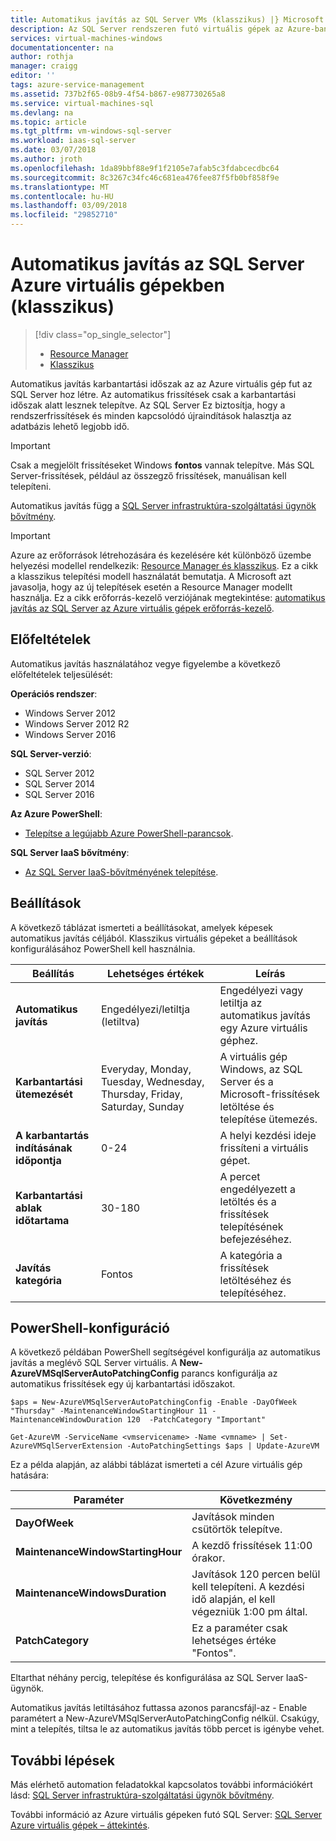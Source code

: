 ```yaml
---
title: Automatikus javítás az SQL Server VMs (klasszikus) |} Microsoft Docs
description: Az SQL Server rendszeren futó virtuális gépek az Azure-ban a klasszikus üzembe helyezési mód azt ismerteti, az automatikus javítás funkció.
services: virtual-machines-windows
documentationcenter: na
author: rothja
manager: craigg
editor: ''
tags: azure-service-management
ms.assetid: 737b2f65-08b9-4f54-b867-e987730265a8
ms.service: virtual-machines-sql
ms.devlang: na
ms.topic: article
ms.tgt_pltfrm: vm-windows-sql-server
ms.workload: iaas-sql-server
ms.date: 03/07/2018
ms.author: jroth
ms.openlocfilehash: 1da89bbf88e9f1f2105e7afab5c3fdabcecdbc64
ms.sourcegitcommit: 8c3267c34fc46c681ea476fee87f5fb0bf858f9e
ms.translationtype: MT
ms.contentlocale: hu-HU
ms.lasthandoff: 03/09/2018
ms.locfileid: "29852710"
---
```

# <a name="automated-patching-for-sql-server-in-azure-virtual-machines-classic"></a>Automatikus javítás az SQL Server Azure virtuális gépekben (klasszikus)
> [!div class="op_single_selector"]
> * [Resource Manager](../sql/virtual-machines-windows-sql-automated-patching.md)
> * [Klasszikus](../classic/sql-automated-patching.md)
> 
> 

Automatikus javítás karbantartási időszak az az Azure virtuális gép fut az SQL Server hoz létre. Az automatikus frissítések csak a karbantartási időszak alatt lesznek telepítve. Az SQL Server Ez biztosítja, hogy a rendszerfrissítések és minden kapcsolódó újraindítások halasztja az adatbázis lehető legjobb idő. 

> [!IMPORTANT]
> Csak a megjelölt frissítéseket Windows **fontos** vannak telepítve. Más SQL Server-frissítések, például az összegző frissítések, manuálisan kell telepíteni. 

Automatikus javítás függ a [SQL Server infrastruktúra-szolgáltatási ügynök bővítmény](../classic/sql-server-agent-extension.md).

> [!IMPORTANT] 
> Azure az erőforrások létrehozására és kezelésére két különböző üzembe helyezési modellel rendelkezik: [Resource Manager és klasszikus](../../../azure-resource-manager/resource-manager-deployment-model.md). Ez a cikk a klasszikus telepítési modell használatát bemutatja. A Microsoft azt javasolja, hogy az új telepítések esetén a Resource Manager modellt használja. Ez a cikk erőforrás-kezelő verziójának megtekintése: [automatikus javítás az SQL Server az Azure virtuális gépek erőforrás-kezelő](../sql/virtual-machines-windows-sql-automated-patching.md).

## <a name="prerequisites"></a>Előfeltételek
Automatikus javítás használatához vegye figyelembe a következő előfeltételek teljesülését:

**Operációs rendszer**:

* Windows Server 2012
* Windows Server 2012 R2
* Windows Server 2016

**SQL Server-verzió**:

* SQL Server 2012
* SQL Server 2014
* SQL Server 2016

**Az Azure PowerShell**:

* [Telepítse a legújabb Azure PowerShell-parancsok](/powershell/azure/overview).

**SQL Server IaaS bővítmény**:

* [Az SQL Server IaaS-bővítményének telepítése](../classic/sql-server-agent-extension.md).

## <a name="settings"></a>Beállítások
A következő táblázat ismerteti a beállításokat, amelyek képesek automatikus javítás céljából. Klasszikus virtuális gépeket a beállítások konfigurálásához PowerShell kell használnia.

| Beállítás | Lehetséges értékek | Leírás |
| --- | --- | --- |
| **Automatikus javítás** |Engedélyezi/letiltja (letiltva) |Engedélyezi vagy letiltja az automatikus javítás egy Azure virtuális géphez. |
| **Karbantartási ütemezését** |Everyday, Monday, Tuesday, Wednesday, Thursday, Friday, Saturday, Sunday |A virtuális gép Windows, az SQL Server és a Microsoft-frissítések letöltése és telepítése ütemezés. |
| **A karbantartás indításának időpontja** |0-24 |A helyi kezdési ideje frissíteni a virtuális gépet. |
| **Karbantartási ablak időtartama** |30-180 |A percet engedélyezett a letöltés és a frissítések telepítésének befejezéséhez. |
| **Javítás kategória** |Fontos |A kategória a frissítések letöltéséhez és telepítéséhez. |

## <a name="configuration-with-powershell"></a>PowerShell-konfiguráció
A következő példában PowerShell segítségével konfigurálja az automatikus javítás a meglévő SQL Server virtuális. A **New-AzureVMSqlServerAutoPatchingConfig** parancs konfigurálja az automatikus frissítések egy új karbantartási időszakot.

    $aps = New-AzureVMSqlServerAutoPatchingConfig -Enable -DayOfWeek "Thursday" -MaintenanceWindowStartingHour 11 -MaintenanceWindowDuration 120  -PatchCategory "Important"

    Get-AzureVM -ServiceName <vmservicename> -Name <vmname> | Set-AzureVMSqlServerExtension -AutoPatchingSettings $aps | Update-AzureVM

Ez a példa alapján, az alábbi táblázat ismerteti a cél Azure virtuális gép hatására:

| Paraméter | Következmény |
| --- | --- |
| **DayOfWeek** |Javítások minden csütörtök telepítve. |
| **MaintenanceWindowStartingHour** |A kezdő frissítések 11:00 órakor. |
| **MaintenanceWindowsDuration** |Javítások 120 percen belül kell telepíteni. A kezdési idő alapján, el kell végezniük 1:00 pm által. |
| **PatchCategory** |Ez a paraméter csak lehetséges értéke "Fontos". |

Eltarthat néhány percig, telepítése és konfigurálása az SQL Server IaaS-ügynök.

Automatikus javítás letiltásához futtassa azonos parancsfájl-az - Enable paramétert a New-AzureVMSqlServerAutoPatchingConfig nélkül. Csakúgy, mint a telepítés, tiltsa le az automatikus javítás több percet is igénybe vehet.

## <a name="next-steps"></a>További lépések
Más elérhető automation feladatokkal kapcsolatos további információkért lásd: [SQL Server infrastruktúra-szolgáltatási ügynök bővítmény](../classic/sql-server-agent-extension.md).

További információ az Azure virtuális gépeken futó SQL Server: [SQL Server Azure virtuális gépek – áttekintés](../sql/virtual-machines-windows-sql-server-iaas-overview.md).

